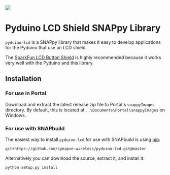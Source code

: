 ![](https://cloud.githubusercontent.com/assets/1317406/12406044/32cd9916-be0f-11e5-9b18-1547f284f878.png)

# Pyduino LCD Shield SNAPpy Library

`pyduino-lcd` is a SNAPpy library that makes it easy to develop applications for the Pyduino that use an LCD shield.

The [SparkFun LCD Button Shield](https://www.sparkfun.com/products/13293) is highly recommended
because it works very well with the Pyduino and this library.

## Installation

### For use in Portal

Download and extract the latest release zip file to Portal's `snappyImages` directory. 
By default, this is located at `..\Documents\Portal\snappyImages` on Windows.

### For use with SNAPbuild

The easiest way to install `pyduino-lcd` for use with SNAPbuild is using 
[pip](https://pip.pypa.io/en/latest/installing.html):

    git+https://github.com/synapse-wireless/pyduino-lcd.git@master

Alternatively you can download the source, extract it, and install it:

    python setup.py install
